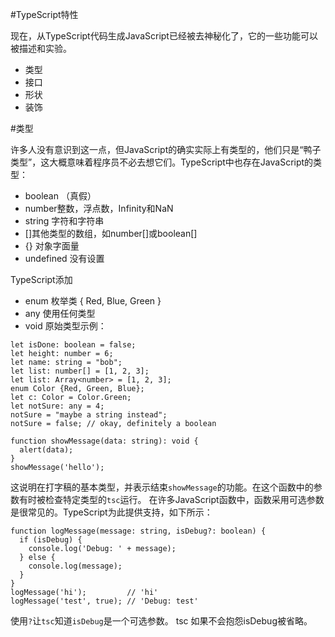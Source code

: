 #TypeScript特性

现在，从TypeScript代码生成JavaScript已经被去神秘化了，它的一些功能可以被描述和实验。

* 类型
* 接口
* 形状
* 装饰

#类型

许多人没有意识到这一点，但JavaScript的确实实际上有类型的，他们只是“鸭子类型”，这大概意味着程序员不必去想它们。TypeScript中也存在JavaScript的类型：

* boolean （真假）
* number整数，浮点数，Infinity和NaN
* string 字符和字符串
* []其他类型的数组，如number[]或boolean[]
* {} 对象字面量
* undefined 没有设置

TypeScript添加

* enum 枚举类 { Red, Blue, Green }
* any  使用任何类型
* void 
原始类型示例：
```
let isDone: boolean = false;
let height: number = 6;
let name: string = "bob";
let list: number[] = [1, 2, 3];
let list: Array<number> = [1, 2, 3];
enum Color {Red, Green, Blue};
let c: Color = Color.Green;
let notSure: any = 4;
notSure = "maybe a string instead";
notSure = false; // okay, definitely a boolean

function showMessage(data: string): void {
  alert(data);
}
showMessage('hello');
```
这说明在打字稿的基本类型，并表示结束`showMessage`的功能。在这个函数中的参数有时被检查特定类型的`tsc`运行。
在许多JavaScript函数中，函数采用可选参数是很常见的。TypeScript为此提供支持，如下所示：
```
function logMessage(message: string, isDebug?: boolean) {
  if (isDebug) {
    console.log('Debug: ' + message);
  } else {
    console.log(message);
  }
}
logMessage('hi');         // 'hi'
logMessage('test', true); // 'Debug: test'
```
使用`?`让`tsc`知道`isDebug`是一个可选参数。 tsc 如果不会抱怨isDebug被省略。